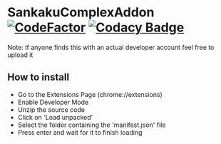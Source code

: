 # SankakuComplexAddon [![CodeFactor](https://www.codefactor.io/repository/github/disrc/sankakucomplexaddon/badge/main)](https://www.codefactor.io/repository/github/disrc/sankakucomplexaddon/overview/main) [![Codacy Badge](https://app.codacy.com/project/badge/Grade/c4f9fe122157426498d7502c792c214c)](https://www.codacy.com/gh/Disrc/SankakuComplexAddon/dashboard?utm_source=github.com&amp;utm_medium=referral&amp;utm_content=Disrc/SankakuComplexAddon&amp;utm_campaign=Badge_Grade)

Note: If anyone finds this with an actual developer account feel free to upload it
## How to install
- Go to the Extensions Page (chrome://extensions)
- Enable Developer Mode
- Unzip the source code
- Click on 'Load unpacked'
- Select the folder containing the 'manifest.json' file
- Press enter and wait for it to finish loading
